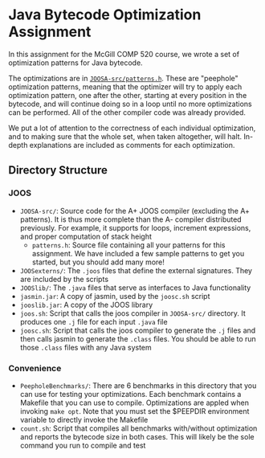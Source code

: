 # Java Bytecode Optimization Assignment

In this assignment for the McGill COMP 520 course, we wrote a set of optimization patterns for Java bytecode.

The optimizations are in [`JOOSA-src/patterns.h`](JOOSA-src/patterns.h). These are "peephole" optimization patterns, meaning that the optimizer will try to apply each optimization pattern, one after the other, starting at every position in the bytecode, and will continue doing so in a loop until no more optimizations can be performed. All of the other compiler code was already provided.

We put a lot of attention to the correctness of each individual optimization, and to making sure that the whole set, when taken altogether, will halt. In-depth explanations are included as comments for each optimization.

## Directory Structure

### JOOS
* `JOOSA-src/`: Source code for the A+ JOOS compiler (excluding the A+ patterns). It is thus more complete than the A- compiler distributed previously. For example, it supports for loops, increment expressions, and proper computation of stack height
  * `patterns.h`: Source file containing all your patterns for this assignment. We have included a few sample patterns to get you started, but you should add many more!
* `JOOSexterns/`: The `.joos` files that define the external signatures. They are included by the scripts
* `JOOSlib/`: The `.java` files that serve as interfaces to Java functionality
* `jasmin.jar`: A copy of jasmin, used by the `joosc.sh` script
* `jooslib.jar`: A copy of the JOOS library
* `joos.sh`:  Script that calls the joos compiler in `JOOSA-src/` directory. It produces one `.j` file for each input `.java` file
* `joosc.sh`: Script that calls the joos compiler to generate the `.j` files and then calls jasmin to generate the `.class` files. You should be able to run those `.class` files with any Java system

### Convenience
* `PeepholeBenchmarks/`: There are 6 benchmarks in this directory that you can use for testing your optimizations. Each benchmark contains a Makefile that you can use to compile. Optimizations are appled when invoking `make opt`. Note that you must set the $PEEPDIR environment variable to directly invoke the Makefile
* `count.sh`: Script that compiles all benchmarks with/without optimization and reports the bytecode size in both cases. This will likely be the sole command you run to compile and test
